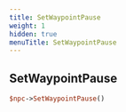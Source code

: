 ```yaml
---
title: SetWaypointPause
weight: 1
hidden: true
menuTitle: SetWaypointPause
---
```

## SetWaypointPause
```perl
$npc->SetWaypointPause()
```